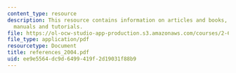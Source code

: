 ```yaml
---
content_type: resource
description: This resource contains information on articles and books, datasheets,
  manuals and tutorials.
file: https://ol-ocw-studio-app-production.s3.amazonaws.com/courses/2-693-principles-of-oceanographic-instrument-systems-sensors-and-measurements-13-998-spring-2004/ee9e5564dc9d6499419f2d19031f88b9_references_2004.pdf
file_type: application/pdf
resourcetype: Document
title: references_2004.pdf
uid: ee9e5564-dc9d-6499-419f-2d19031f88b9
---
```

